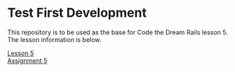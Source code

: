 # Test First Development

This repository is to be used as the base for Code the Dream Rails lesson 5.  The lesson information is below.

[Lesson 5](/lessons/Lesson-5-Test-First-Development.md)  
[Assignment 5](/lessons/Assignment-5-Test-First-Development.md)  
